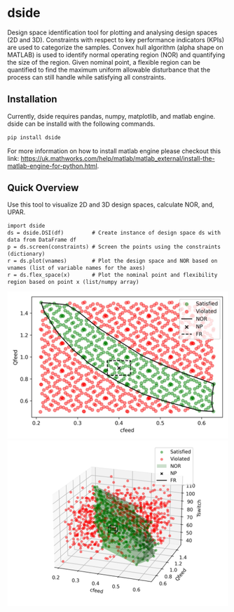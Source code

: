 # dside
Design space identification tool for plotting and analysing design spaces (2D and 3D). Constraints with respect to key performance indicators (KPIs) are used to categorize the samples. Convex hull algorithm (alpha shape on MATLAB) is used to identify normal operating region (NOR) and quantifying the size of the region. Given nominal point, a flexible region can be quantified to find the maximum uniform allowable disturbance that the process can still handle while satisfying all constraints.


## Installation
Currently, dside requires pandas, numpy, matplotlib, and matlab engine. dside can be installd with the following commands.
```bash
pip install dside
```
For more information on how to install matlab engine please checkout this link: https://uk.mathworks.com/help/matlab/matlab_external/install-the-matlab-engine-for-python.html.

## Quick Overview
Use this tool to visualize 2D and 3D design spaces, calculate NOR, and, UPAR.

```
import dside
ds = dside.DSI(df)         # Create instance of design space ds with data from DataFrame df
p = ds.screen(constraints) # Screen the points using the constraints (dictionary)
r = ds.plot(vnames)        # Plot the design space and NOR based on vnames (list of variable names for the axes)
r = ds.flex_space(x)       # Plot the nominal point and flexibility region based on point x (list/numpy array)
```

![image](https://github.com/stvsach/dside/blob/master/Fig/2D.jpg)
![image](https://github.com/stvsach/dside/blob/master/Fig/3D.jpg)